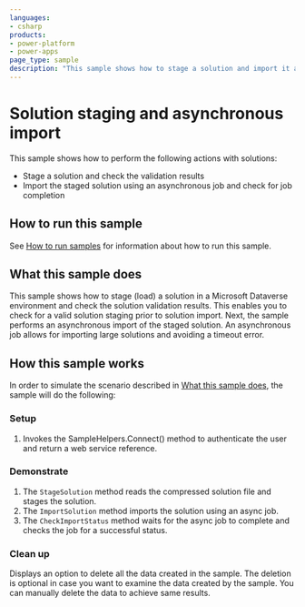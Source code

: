 ```yaml
---
languages:
- csharp
products:
- power-platform
- power-apps
page_type: sample
description: "This sample shows how to stage a solution and import it asynchronously into a Microsoft Dataverse environment. [SOAP]"
---
```


# Solution staging and asynchronous import

This sample shows how to perform the following actions with solutions:

- Stage a solution and check the validation results
- Import the staged solution using an asynchronous job and check for job completion

## How to run this sample

See [How to run samples](https://github.com/microsoft/PowerApps-Samples/blob/master/cds/README.md) for information about how to run this sample.

## What this sample does

This sample shows how to stage (load) a solution in a Microsoft Dataverse environment and check the solution validation results. This enables you to check for a valid solution staging prior to solution import. Next, the sample performs an asynchronous import of the staged solution. An asynchronous job allows for importing large solutions and avoiding a timeout error.

## How this sample works

In order to simulate the scenario described in [What this sample does](#what-this-sample-does), the sample will do the following:

### Setup

1. Invokes the SampleHelpers.Connect() method to authenticate the user and return a web service reference. 

### Demonstrate

1. The `StageSolution` method reads the compressed solution file and stages the solution.
1. The `ImportSolution` method imports the solution using an async job.
1. The `CheckImportStatus` method waits for the async job to complete and checks the job for a successful status.

### Clean up

Displays an option to delete all the data created in the sample. The deletion is optional in case you want to examine the data created by the sample. You can manually delete the data to achieve same results.
